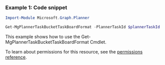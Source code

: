 ### Example 1: Code snippet

```powershellImport-Module Microsoft.Graph.Planner

Get-MgPlannerTaskBucketTaskBoardFormat -PlannerTaskId $plannerTaskId
```
This example shows how to use the Get-MgPlannerTaskBucketTaskBoardFormat Cmdlet.
To learn about permissions for this resource, see the [permissions reference](/graph/permissions-reference).

